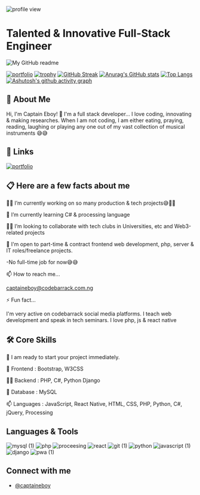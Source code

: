<!--
**CaptainEboy/CaptainEboy** is a ✨ _special_ ✨ repository because its `README.md` (this file) appears on your GitHub profile.

Here are some ideas to get you started:

- 🔭 I’m currently working on ...
- 🌱 I’m currently learning ...
- 👯 I’m looking to collaborate on ...
- 🤔 I’m looking for help with ...
- 💬 Ask me about ...
- 📫 How to reach me: ...
- 😄 Pronouns: ...
- ⚡ Fun fact: ...
-->
![profile view](https://user-images.githubusercontent.com/63905637/146649766-305de113-e2df-467a-9e72-d3e3ef0cb313.jpg)


# Talented & Innovative Full-Stack Engineer
![My GitHub readme](https://user-images.githubusercontent.com/63905637/145709095-4f7e73cb-e52e-44fa-99a5-58a96ac4ff0c.gif)

[![portfolio](https://img.shields.io/badge/my_portfolio-000?style=for-the-badge&logo=ko-fi&logoColor=blue)](https://captaineboy.github.io/CaptainEboy/)
[![trophy](https://github-profile-trophy.vercel.app/?username=CaptainEboy&theme=onedark)](https://github.com/ryo-ma/github-profile-trophy)
[![GitHub Streak](https://github-readme-streak-stats.herokuapp.com/?user=CaptainEboy&theme=onedark)](https://git.io/streak-stats)
[![Anurag's GitHub stats](https://github-readme-stats.vercel.app/api?username=CaptainEboy&theme=onedark)](https://github.com/anuraghazra/github-readme-stats)
[![Top Langs](https://github-readme-stats.vercel.app/api/top-langs/?username=CaptainEboy&theme=onedark)](https://github.com/anuraghazra/github-readme-stats)
[![Ashutosh's github activity graph](https://activity-graph.herokuapp.com/graph?username=CaptainEboy)](https://github.com/ashutosh00710/github-readme-activity-graph)

## 🚀 About Me
Hi, I'm Captain Eboy! 👋
I'm a full stack developer...
I love coding, innovating & making researches.
When I am not coding, I am either eating, praying, reading, laughing or playing any one out of my vast collection of musical instruments 😅😅


## 🔗 Links
[![portfolio](https://img.shields.io/badge/my_portfolio-000?style=for-the-badge&logo=ko-fi&logoColor=blue)](https://captaineboy.github.io/CaptainEboy/)


## 📋 Here are a few facts about me
👩‍💻 I’m currently working on so many production & tech projects😅💖💖

🧠 I’m currently learning C# & processing language

👯‍♀️ I’m looking to collaborate with tech clubs in Universities, etc and Web3-related projects

💼 I'm open to part-time & contract frontend web development, php, server & IT roles/freelance projects.

-No full-time job for now😅😅 

📫 How to reach me...

captaineboy@codebarrack.com.ng

⚡️ Fun fact...

I'm very active on codebarrack social media platforms. I teach web development and speak in tech seminars. I love php, js & react native


## 🛠 Core Skills

🔭 I am ready to start your project immediately.

🌱 Frontend : Bootstrap, W3CSS

👨‍💻 Backend : PHP, C#, Python Django

💬 Database : MySQL

📫 Languages : JavaScript, React Native, HTML, CSS, PHP, Python, C#, jQuery, Processing
## Languages & Tools
![mysql (1)](https://user-images.githubusercontent.com/63905637/145709680-f174888e-1ec0-4392-bd37-136eba17a931.jpeg)
![php](https://user-images.githubusercontent.com/63905637/145729836-2e07530d-0e2a-49ab-985f-3b6aafd411c8.png)
![proceesing](https://user-images.githubusercontent.com/63905637/145729912-eb2ae651-52f1-4a37-a19f-0335c1e57621.png)
![react](https://user-images.githubusercontent.com/63905637/145729934-c9e0a040-626a-4cfd-b683-df146ca492a8.png)
![git (1)](https://user-images.githubusercontent.com/63905637/145709681-200acf2c-6882-4968-adf8-6c609978dde6.jpeg)
![python](https://user-images.githubusercontent.com/63905637/145709448-f0149941-a2e1-402b-b763-cc3544a9a751.png)
![javascript (1)](https://user-images.githubusercontent.com/63905637/145709682-4640bd24-9a75-4cbf-a36f-fae5d964a465.png)
![django](https://user-images.githubusercontent.com/63905637/145709445-d72edf07-6774-4165-a263-723a143f6b94.png)
![pwa (1)](https://user-images.githubusercontent.com/63905637/145709686-23de0615-c0c2-4589-a1e5-971a64e29426.jpeg)





## Connect with me

- [@captaineboy](https://github.com/CaptainEboy)
